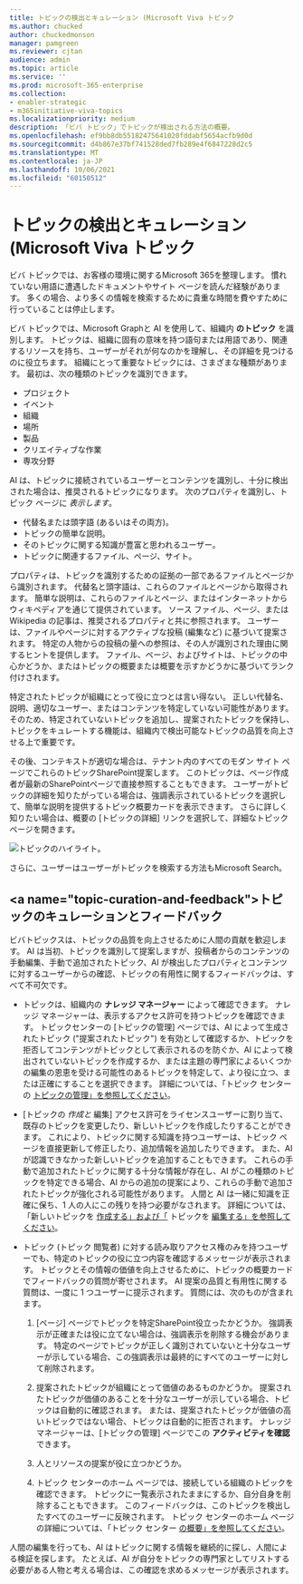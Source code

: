```yaml
---
title: トピックの検出とキュレーション (Microsoft Viva トピック
ms.author: chucked
author: chuckedmonson
manager: pamgreen
ms.reviewer: cjtan
audience: admin
ms.topic: article
ms.service: ''
ms.prod: microsoft-365-enterprise
ms.collection:
- enabler-strategic
- m365initiative-viva-topics
ms.localizationpriority: medium
description: 「ビバ トピック」でトピックが検出される方法の概要。
ms.openlocfilehash: ef9bb8db55182475641020fddabf5654acfb9d0d
ms.sourcegitcommit: d4b867e37bf741528ded7fb289e4f6847228d2c5
ms.translationtype: MT
ms.contentlocale: ja-JP
ms.lasthandoff: 10/06/2021
ms.locfileid: "60150512"
---
```

# <a name="topic-discovery-and-curation-in-microsoft-viva-topics"></a>トピックの検出とキュレーション (Microsoft Viva トピック 

ビバ トピックでは、お客様の環境に関するMicrosoft 365を整理します。 慣れていない用語に遭遇したドキュメントやサイト ページを読んだ経験があります。 多くの場合、より多くの情報を検索するために貴重な時間を費やすために行っていることは停止します。

ビバ トピックでは、Microsoft Graphと AI を使用して、組織内 **のトピック** を識別します。  トピックは、組織に固有の意味を持つ語句または用語であり、関連するリソースを持ち、ユーザーがそれが何なのかを理解し、その詳細を見つけるのに役立ちます。 組織にとって重要なトピックには、さまざまな種類があります。 最初は、次の種類のトピックを識別できます。

- プロジェクト
- イベント
- 組織
- 場所
- 製品
- クリエイティブな作業
- 専攻分野

AI は、トピックに接続されているユーザーとコンテンツを識別し、十分に検出された場合は、推奨されるトピックになります。 次のプロパティを識別し、トピック ページに *表示します*。

- 代替名または頭字語 (あるいはその両方)。
- トピックの簡単な説明。
- そのトピックに関する知識が豊富と思われるユーザー。
- トピックに関連するファイル、ページ、サイト。

プロパティは、トピックを識別するための証拠の一部であるファイルとページから識別されます。 代替名と頭字語は、これらのファイルとページから取得されます。 簡単な説明は、これらのファイルとページ、またはインターネットからウィキペディアを通じて提供されています。 ソース ファイル、ページ、または Wikipedia の記事は、推奨されるプロパティと共に参照されます。 ユーザーは、ファイルやページに対するアクティブな投稿 (編集など) に基づいて提案されます。 特定の人物からの投稿の量への参照は、その人が識別された理由に関するヒントを提供します。 ファイル、ページ、およびサイトは、トピックの中心かどうか、またはトピックの概要または概要を示すかどうかに基づいてランク付けされます。 

特定されたトピックが組織にとって役に立つとは言い得ない。 正しい代替名、説明、適切なユーザー、またはコンテンツを特定していない可能性があります。 そのため、特定されていないトピックを追加し、提案されたトピックを保持し、トピックをキュレートする機能は、組織内で検出可能なトピックの品質を向上させる上で重要です。

その後、コンテキストが適切な場合は、テナント内のすべてのモダン サイト ページでこれらのトピックSharePoint提案します。 このトピックは、ページ作成者が最新のSharePointページで直接参照することもできます。 ユーザーがトピックの詳細を知りたがっている場合は、強調表示されているトピックを選択して、簡単な説明を提供するトピック概要カードを表示できます。 さらに詳しく知りたい場合は、概要の [トピックの詳細] リンクを選択して、詳細なトピック ページを開きます。

![トピックのハイライト。](../media/knowledge-management/saturn.png) </br>

さらに、ユーザーはユーザーがトピックを検索する方法もMicrosoft Search。

## <a name="topic-curation-and-feedback&quot;></a>トピックのキュレーションとフィードバック

ビバトピックスは、トピックの品質を向上させるために人間の貢献を歓迎します。 AI は当初、トピックを識別して提案しますが、投稿者からのコンテンツの手動編集、手動で追加されたトピック、AI が検出したプロパティとコンテンツに対するユーザーからの確認、トピックの有用性に関するフィードバックは、すべて不可欠です。

- トピックは、組織内の **ナレッジ マネージャー** によって確認できます。 ナレッジ マネージャーは、表示するアクセス許可を持つトピックを確認できます。 トピックセンターの [トピックの管理] ページでは、AI によって生成されたトピック (&quot;提案されたトピック") を有効として確認するか、トピックを拒否してコンテンツがトピックとして表示されるのを防ぐか、AI によって検出されていないトピックを作成するか、または主題の専門家によるいくつかの編集の恩恵を受ける可能性のあるトピックを特定して、より役に立つ、または正確にすることを選択できます。 詳細については、「トピック センターの [トピックの管理」を参照してください](manage-topics.md)。

- [トピックの *作成と* 編集] アクセス許可をライセンスユーザーに割り当て、既存のトピックを変更したり、新しいトピックを作成したりすることができます。 これにより、トピックに関する知識を持つユーザーは、トピック ページを直接更新して修正したり、追加情報を追加したりできます。 また、AI が認識できなかった新しいトピックを追加することもできます。 これらの手動で追加されたトピックに関する十分な情報が存在し、AI がこの種類のトピックを特定できる場合、AI からの追加の提案により、これらの手動で追加されたトピックが強化される可能性があります。 人間と AI は一緒に知識を正確に保ち、1 人の人にこの残りを持つ必要がなされます。 詳細については、「新しいトピックを [作成する」および「](./create-a-topic.md) トピックを [編集する」を参照してください](./edit-a-topic.md)。

- トピック (トピック 閲覧者) に対する読み取りアクセス権のみを持つユーザーでも、特定のトピックの役に立つ内容を確認するメッセージが表示されます。 トピックとその情報の価値を向上させるために、トピックの概要カードでフィードバックの質問が寄せされます。 AI 提案の品質と有用性に関する質問は、一度に 1 つユーザーに提示されます。 質問には、次のものが含まれます。

    1. [ページ] ページでトピックを特定SharePoint役立ったかどうか。 強調表示が正確または役に立てない場合は、強調表示を削除する機会があります。 特定のページでトピックが正しく識別されていないと十分なユーザーが示している場合、この強調表示は最終的にすべてのユーザーに対して削除されます。 

    2. 提案されたトピックが組織にとって価値のあるものかどうか。 提案されたトピックが価値のあることを十分なユーザーが示している場合、トピックは自動的に確認されます。 または、提案されたトピックが価値の高いトピックではない場合、トピックは自動的に拒否されます。 ナレッジ マネージャーは、[トピックの管理] ページでこの **アクティビティを確認** できます。

    3. 人とリソースの提案が役に立つかどうか。

    4. トピック センターのホーム ページでは、接続している組織のトピックを確認できます。 トピックに一覧表示されたままにするか、自分自身を削除することもできます。 このフィードバックは、このトピックを検出したすべてのユーザーに反映されます。 トピック センターのホーム ページの詳細については、「トピック センター [の概要」を参照してください](./topic-center-overview.md)。

人間の編集を行っても、AI はトピックに関する情報を継続的に探し、人間による検証を探します。 たとえば、AI が自分をトピックの専門家としてリストする必要がある人物と考える場合は、この確認を求めるメッセージが表示されます。 

